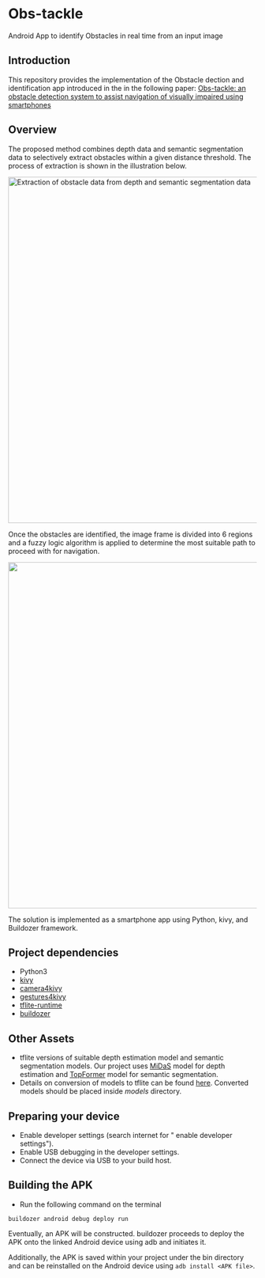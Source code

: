 # Obs-tackle
Android App to identify Obstacles in real time from an input image

## Introduction
This repository provides the implementation of the Obstacle dection and identification app introduced in the in the following paper:
<a href="https://link.springer.com/article/10.1007/s00138-023-01499-8">Obs-tackle: an obstacle detection system to assist navigation of visually impaired using smartphones<a>

## Overview
The proposed method combines depth data and semantic segmentation data to selectively extract obstacles within a given distance threshold. The process of extraction is shown in the illustration below.

<picture>
  <img width = "700px" alt="Extraction of obstacle data from depth and semantic segmentation data" 
    src="https://media.springernature.com/full/springer-static/image/art%3A10.1007%2Fs00138-023-01499-8/MediaObjects/138_2023_1499_Fig4_HTML.png?as=webp">
</picture>

Once the obstacles are identified, the image frame is divided into 6 regions and a fuzzy logic algorithm is applied to determine the most suitable path to proceed with for navigation.

<picture>
<img width = "700px" src="https://media.springernature.com/full/springer-static/image/art%3A10.1007%2Fs00138-023-01499-8/MediaObjects/138_2023_1499_Fig9_HTML.png?as=webp"/>
</picture>

The solution is implemented as a smartphone app using Python, kivy, and Buildozer framework.

## Project dependencies
- Python3
- <a href="https://pypi.org/project/Kivy/">kivy</a>
- <a href="https://pypi.org/project/camera4kivy/">camera4kivy</a>
- <a href="https://pypi.org/project/gestures4kivy/">gestures4kivy</a>
- <a href="https://pypi.org/project/tflite-runtime/">tflite-runtime</a>
- <a href="https://pypi.org/project/buildozer/">buildozer</a>

## Other Assets
- tflite versions of suitable depth estimation model</a> and semantic segmentation models. Our project uses <a href="https://github.com/isl-org/MiDaS">MiDaS</a> model for depth estimation and <a href="https://github.com/hustvl/TopFormer">TopFormer</a> model for semantic segmentation.
- Details on conversion of models to tflite can be found <a href="https://www.tensorflow.org/lite/models/convert/convert_models">here</a>. Converted models should be placed inside _models_ directory.
## Preparing your device
- Enable developer settings (search internet for "<device> enable developer settings").
- Enable USB debugging in the developer settings.
- Connect the device via USB to your build host.

## Building the APK
- Run the following command on the terminal

`buildozer android debug deploy run`

Eventually, an APK will be constructed. buildozer proceeds to deploy the APK onto the linked Android device using adb and initiates it.

Additionally, the APK is saved within your project under the bin directory and can be reinstalled on the Android device using `adb install <APK file>`.
